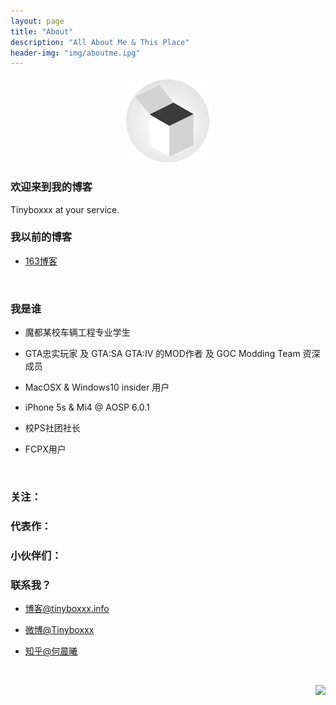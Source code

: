 ```yaml
---
layout: page
title: "About"
description: "All About Me & This Place"
header-img: "img/aboutme.ipg"
---
```



<center>
    <p><img src="/img/logo.png" align="center"></p>
</center>



### 欢迎来到我的博客

Tinyboxxx at your service.



### 我以前的博客

- [163博客](http://blog.163.com/hcxtxwd_ok@126/)

  ​


### 我是谁

- 魔都某校车辆工程专业学生

- GTA忠实玩家 及 GTA:SA GTA:IV 的MOD作者 及 GOC Modding Team 资深成员

- MacOSX & Windows10 insider 用户

- iPhone 5s & Mi4 @ AOSP 6.0.1

- 校PS社团社长

- FCPX用户

  ​

### 关注：




### 代表作：




### 小伙伴们：




### 联系我？

- [博客@tinyboxxx.info](tinyboxxx.info)

- [微博@Tinyboxxx](http://weibo.com/1773272124)

- [知乎@何晨曦](https://www.zhihu.com/people/he-chen-xi-97)

  ​


<right>
    <p><img src="http://tinyboxxx.info/img/sign.png" align="right"></p>
</right>